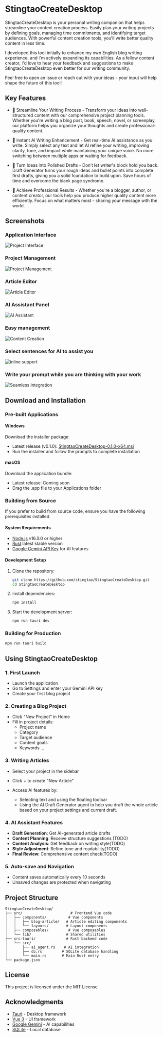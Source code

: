 # StingtaoCreateDesktop

StingtaoCreateDesktop is your personal writing companion that helps streamline your content creation process. Easily plan your writing projects by defining goals, managing time commitments, and identifying target audiences. With powerful content creation tools, you'll write better quality content in less time.

I developed this tool initially to enhance my own English blog writing experience, and I'm actively expanding its capabilities. As a fellow content creator, I'd love to hear your feedback and suggestions to make StingtaoCreateDesktop even better for our writing community.

Feel free to open an issue or reach out with your ideas - your input will help shape the future of this tool!


## Key Features

- 🤖 Streamline Your Writing Process - Transform your ideas into well-structured content with our comprehensive project planning tools. Whether you're writing a blog post, book, speech, novel, or screenplay, our platform helps you organize your thoughts and create professional-quality content.

- 📝 Instant AI Writing Enhancement - Get real-time AI assistance as you write. Simply select any text and let AI refine your writing, improving clarity, tone, and impact while maintaining your unique voice. No more switching between multiple apps or waiting for feedback.

- 💾 Turn Ideas into Polished Drafts - Don't let writer's block hold you back.  Draft Generator turns your rough ideas and bullet points into complete first drafts, giving you a solid foundation to build upon. Save hours of time and overcome the blank page syndrome.

- 🎯 Achieve Professional Results - Whether you're a blogger, author, or content creator, our tools help you produce higher quality content more efficiently. Focus on what matters most - sharing your message with the world.

## Screenshots

### Application Interface
![Project Interface](screenshots/Screenshot%202025-04-17%20at%202.27.55%E2%80%AFAM.png)

### Project Management
![Project Management](screenshots/Screenshot%202025-04-17%20at%202.28.25%E2%80%AFAM.png)

### Article Editor
![Article Editor](screenshots/Screenshot%202025-04-17%20at%202.29.42%E2%80%AFAM.png)

### AI Assistant Panel
![AI Assistant](screenshots/Screenshot%202025-04-17%20at%202.30.14%E2%80%AFAM.png)

### Easy management
![Content Creation](screenshots/Screenshot%202025-04-17%20at%202.31.12%E2%80%AFAM.png)

### Select sentences for AI to assist you
![inline support](screenshots/Screenshot%202025-04-17%20at%202.33.39%E2%80%AFAM.png)

### Write your prompt while you are thinking with your work
![Seamless integration](screenshots/Screenshot%202025-04-17%20at%202.33.52%E2%80%AFAM.png)

## Download and Installation

### Pre-built Applications

#### Windows
Download the installer package:
- Latest release (v0.1.0): [StingtaoCreateDesktop-0.1.0-x64.msi](https://github.com/stingtao/stingtaoCreateDesktop/blob/main/src-tauri/target/release/bundle/msi/stingtaocreatedesktop_0.1.0_x64_en-US.msi)
- Run the installer and follow the prompts to complete installation

#### macOS
Download the application bundle:
- Latest release: Coming soon
- Drag the .app file to your Applications folder

### Building from Source

If you prefer to build from source code, ensure you have the following prerequisites installed:

#### System Requirements
- [Node.js](https://nodejs.org/) v16.0.0 or higher
- [Rust](https://www.rust-lang.org/tools/install) latest stable version
- [Google Gemini API Key](https://deepmind.google/technologies/gemini/) for AI features

#### Development Setup

1. Clone the repository:
   ```bash
   git clone https://github.com/stingtao/StingtaoCreateDesktop.git
   cd StingtaoCreateDesktop
   ```

2. Install dependencies:
   ```bash
   npm install
   ```


4. Start the development server:
   ```bash
   npm run tauri dev
   ```

### Building for Production

```bash
npm run tauri build
```

## Using StingtaoCreateDesktop

### 1. First Launch
- Launch the application
- Go to Settings and enter your Gemini API key
- Create your first blog project

### 2. Creating a Blog Project
- Click "New Project" in Home
- Fill in project details:
  - Project name
  - Category
  - Target audience
  - Content goals
  - Keywords
  ...

### 3. Writing Articles
- Select your project in the sidebar
- Click + to create "New Article"

- Access AI features by:
  - Selecting text and using the floating toolbar
  - Using the AI Draft Generator agent to help you draft the whole article based on your project settings and current draft.

### 4. AI Assistant Features
- **Draft Generation**: Get AI-generated article drafts
- **Content Planning**: Receive structure suggestions (TODO)
- **Content Analysis**: Get feedback on writing style(TODO)
- **Style Adjustment**: Refine tone and readability(TODO)
- **Final Review**: Comprehensive content check(TODO)

### 5. Auto-save and Navigation
- Content saves automatically every 10 seconds
- Unsaved changes are protected when navigating


## Project Structure

```
StingtaoCreateDesktop/
├── src/                      # Frontend Vue code
│   ├── components/          # Vue components
│   │   ├── blog-article/   # Article editing components
│   │   └── layouts/        # Layout components
│   ├── composables/         # Vue composables
│   └── lib/                # Shared utilities
├── src-tauri/              # Rust backend code
│   └── src/
│       ├── ai_agent.rs    # AI integration
│       ├── db.rs         # SQLite database handling
│       └── main.rs       # Main Rust entry
└── package.json
```



## License

This project is licensed under the MIT License 

## Acknowledgments

- [Tauri](https://tauri.app/) - Desktop framework
- [Vue 3](https://vuejs.org/) - UI framework
- [Google Gemini](https://deepmind.google/technologies/gemini/) - AI capabilities
- [SQLite](https://www.sqlite.org/) - Local database
